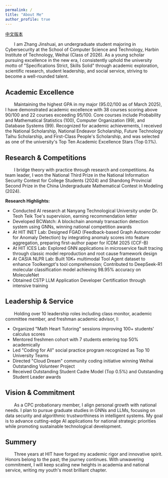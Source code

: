 ```yaml
---
permalink: /
title: "About Me"
author_profile: true
---
```

[中文版本](/zjs.github.io/about_zh/)

&emsp;&emsp;I am Zhang Jinshuai, an undergraduate student majoring in Cybersecurity at the School of Computer Science and Technology, Harbin Institute of Technology, Weihai (Class of 2026). As a young scholar pursuing excellence in the new era, I consistently uphold the university motto of "Specifications Strict, Skills Solid" through academic exploration, scientific research, student leadership, and social service, striving to become a well-rounded talent.

Academic Excellence
------
&emsp;&emsp;Maintaining the highest GPA in my major (95.02/100 as of March 2025), I have demonstrated academic excellence with 38 courses scoring above 90/100 and 22 courses exceeding 95/100. Core courses include Probability and Mathematical Statistics (100), Computer Organization (99), and Database Systems (99). Recognized for academic achievements, I received the National Scholarship, National Endeavor Scholarship, Future Technology Taihu Scholarship, and First-Class People's Scholarship, and was selected as one of the university's Top Ten Academic Excellence Stars (Top 0.1%).

Research & Competitions
------
&emsp;&emsp;I bridge theory with practice through research and competitions. As team leader, I won the National Third Prize in the National Information Security Contest for College Students (2024) and Shandong Provincial Second Prize in the China Undergraduate Mathematical Contest in Modeling (2024).  

**Research Highlights:**  
- Conducted AI research at Nanyang Technological University under Dr. Teoh Teik Toe's supervision, earning recommendation letter  
- Developed BCWatch: A blockchain anomaly transaction detection system using GNNs, winning national competition awards  
- At HIT INET Lab: Designed FGAD (Feedback-based Graph Autoencoder for Anomaly Detection) by integrating anomaly scores into feature aggregation, preparing first-author paper for ICDM 2025 (CCF-B)  
- At HIT ICES Lab: Explored GNN applications in microservice fault tracing through classic model reproduction and root cause framework design  
- At CASIA NLPR Lab: Built 10K+ multimodal Tool Agent dataset to enhance Toolkengpt's tool comprehension; Contributed to DeepSeek-R1 molecular classification model achieving 98.95% accuracy on MoleculeNet  
- Obtained CSTP LLM Application Developer Certification through intensive training  

Leadership & Service  
------
&emsp;&emsp;Holding over 10 leadership roles including class monitor, academic committee member, and freshman academic advisor, I:  
- Organized "Math Heart Tutoring" sessions improving 100+ students' calculus scores  
- Mentored freshmen cohort with 7 students entering top 50% academically  
- Led "Coding for All" social practice program recognized as Top 10 University Teams 
- Directed "Cloud Dream" community coding initiative winning Weihai Outstanding Volunteer Project
- Received Outstanding Student Cadre Model (Top 0.5%) and Outstanding Student Leader awards  

Vision & Commitment  
------
&emsp;&emsp;As a CPC probationary member, I align personal growth with national needs. I plan to pursue graduate studies in GNNs and LLMs, focusing on data security and algorithmic trustworthiness in intelligent systems. My goal is to advance cutting-edge AI applications for national strategic priorities while promoting sustainable technological development.  

Summery
------
&emsp;&emsp;Three years at HIT have forged my academic rigor and innovative spirit. Honors belong to the past; the journey continues. With unwavering commitment, I will keep scaling new heights in academia and national service, writing my youth's most brilliant chapter.  
